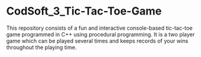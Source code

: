 # CodSoft_3_Tic-Tac-Toe-Game
This repository consists of a fun and interactive console-based tic-tac-toe game programmed in C++ using procedural programming. It is a two player game which can be played several times and keeps records of your wins throughout the playing time.
